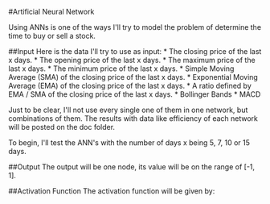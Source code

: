 #Artificial Neural Network

Using ANNs is one of the ways I'll try to model the problem of determine the time to buy or sell a stock.

##Input
Here is the data I'll try to use as input:
	* The closing price of the last x days.
	* The opening price of the last x days.
	* The maximum price of the last x days.
	* The minimum price of the last x days.
	* Simple Moving Average (SMA) of the closing price of the last x days.
	* Exponential Moving Average (EMA) of the closing price of the last x days.
	* A ratio defined by EMA / SMA of the closing price of the last x days.
	* Bollinger Bands
	* MACD

Just to be clear, I'll not use every single one of them in one network, but combinations of them. The results with data like efficiency of each network will be posted on the doc folder.

To begin, I'll test the ANN's with the number of days x being 5, 7, 10 or 15 days.


##Output
The output will be one node, its value will be on the range of [-1, 1].

##Activation Function
The activation function will be given by:<br/><img src="http://i.imgur.com/0YKOq9G.png" align="center" border="0" alt="" />
